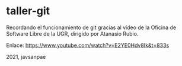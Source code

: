 # taller-git

Recordando el funcionamiento de git gracias al vídeo de la Oficina de Software Libre de la UGR, dirigido por Atanasio Rubio.



Enlace: https://www.youtube.com/watch?v=E2YE0Hdv8Ik&t=833s


2021, javsanpae
